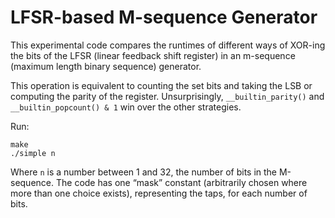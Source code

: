 LFSR-based M-sequence Generator
===============================

This experimental code compares the runtimes of different ways of
XOR-ing the bits of the LFSR (linear feedback shift register) in an
m-sequence (maximum length binary sequence) generator.

This operation is equivalent to counting the set bits and taking the
LSB or computing the parity of the register. Unsurprisingly,
`__builtin_parity()` and `__builtin_popcount() & 1` win over the other
strategies.

Run:

    make
    ./simple n

Where `n` is a number between 1 and 32, the number of bits in the
M-sequence. The code has one “mask” constant (arbitrarily chosen where
more than one choice exists), representing the taps, for each number
of bits.


